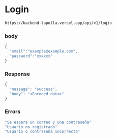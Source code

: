 # Login
```bash
https://backend-lapolla.vercel.app/api/v1/login
```
### body
```js
{
  "email":"example@example.com",
  "password":"xxxxxx"
}
```
### Response
```js
{
  "message": "success",
  "body": "<Encoded_data>"
}
```

### Errors
```js
"Se espera un correo y una contraseña"
"Usuario no registrado" 
"Usuario o contraseña incorrecta"
```
